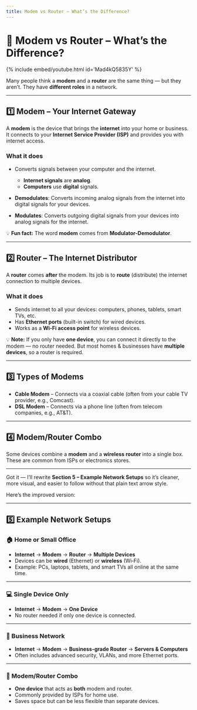```yaml
---
title: Modem vs Router – What’s the Difference?
---
```


# 📡 Modem vs Router – What’s the Difference?

{% include embed/youtube.html id='Mad4kQ5835Y' %}

Many people think a **modem** and a **router** are the same thing — but they aren’t.
They have **different roles** in a network.

---

## 1️⃣ Modem – Your Internet Gateway

A **modem** is the device that brings the **internet** into your home or business.
It connects to your **Internet Service Provider (ISP)** and provides you with internet access.

### **What it does**

* Converts signals between your computer and the internet.

  * **Internet signals** are **analog**.
  * **Computers** use **digital** signals.
* **Demodulates**: Converts incoming analog signals from the internet into digital signals for your devices.
* **Modulates**: Converts outgoing digital signals from your devices into analog signals for the internet.

💡 **Fun fact:**
The word **modem** comes from **Modulator-Demodulator**.

---

## 2️⃣ Router – The Internet Distributor

A **router** comes **after** the modem.
Its job is to **route** (distribute) the internet connection to multiple devices.

### **What it does**

* Sends internet to all your devices: computers, phones, tablets, smart TVs, etc.
* Has **Ethernet ports** (built-in switch) for wired devices.
* Works as a **Wi‑Fi access point** for wireless devices.

💡 **Note:**
If you only have **one device**, you can connect it directly to the modem — no router needed.
But most homes & businesses have **multiple devices**, so a router is required.

---

## 3️⃣ Types of Modems

* **Cable Modem** – Connects via a coaxial cable (often from your cable TV provider, e.g., Comcast).
* **DSL Modem** – Connects via a phone line (often from telecom companies, e.g., AT\&T).

---

## 4️⃣ Modem/Router Combo

Some devices combine a **modem** and a **wireless router** into a single box.
These are common from ISPs or electronics stores.

---

Got it — I’ll rewrite **Section 5 – Example Network Setups** so it’s cleaner, more visual, and easier to follow without that plain text arrow style.

Here’s the improved version:

---

## 5️⃣ Example Network Setups

### **🏠 Home or Small Office**

* **Internet** → **Modem** → **Router** → **Multiple Devices**
* Devices can be **wired** (Ethernet) or **wireless** (Wi‑Fi).
* Example: PCs, laptops, tablets, and smart TVs all online at the same time.

---

### **💻 Single Device Only**

* **Internet** → **Modem** → **One Device**
* No router needed if only one device is connected.

---

### **🏢 Business Network**

* **Internet** → **Modem** → **Business-grade Router** → **Servers & Computers**
* Often includes advanced security, VLANs, and more Ethernet ports.

---

### **🔄 Modem/Router Combo**

* **One device** that acts as **both** modem and router.
* Commonly provided by ISPs for home use.
* Saves space but can be less flexible than separate devices.
